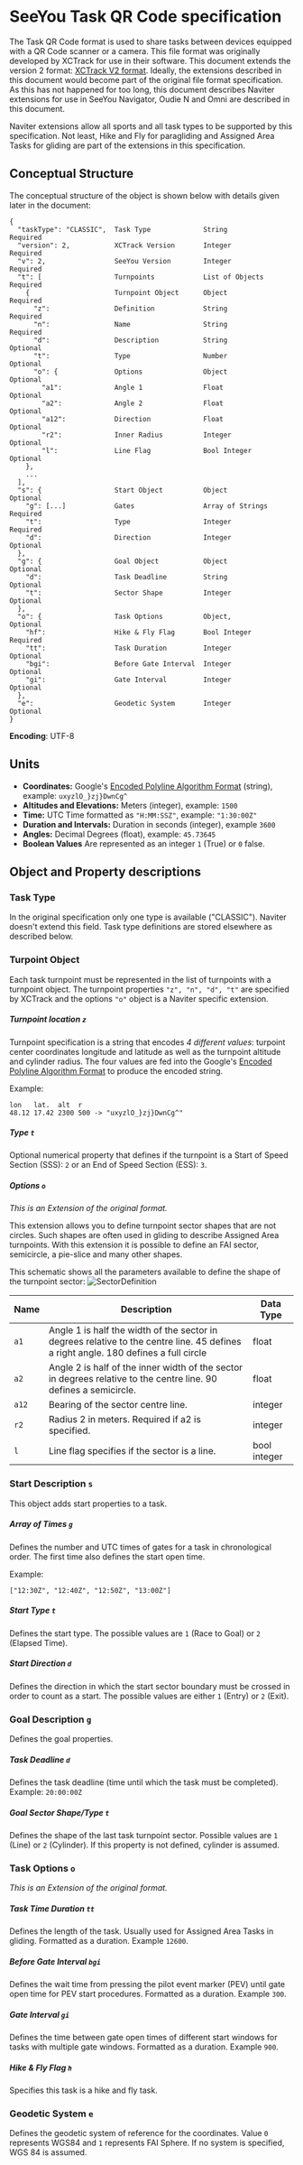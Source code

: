 # SeeYou Task QR Code specification

The Task QR Code format is used to share tasks between devices equipped with a QR Code scanner or a camera. This file format was originally developed by XCTrack for use in their software. This document extends the version 2 format: [XCTrack V2 format](https://xctrack.org/Competition_Interfaces.html). Ideally, the extensions described in this document would become part of the original file format specification. As this has not happened for too long, this document describes Naviter extensions for use in SeeYou Navigator, Oudie N and Omni are described in this document.

Naviter extensions allow all sports and all task types to be supported by this specification. Not least, Hike and Fly for paragliding and Assigned Area Tasks for gliding are part of the extensions in this specification.


## Conceptual Structure

The conceptual structure of the object is shown below with details given later in the document:

```
{
  "taskType": "CLASSIC",  Task Type             String            Required
  "version": 2,           XCTrack Version       Integer           Required
  "v": 2,                 SeeYou Version        Integer           Required
  "t": [                  Turnpoints            List of Objects   Required
    {                     Turnpoint Object      Object            Required
      "z":                Definition            String            Required
      "n":                Name                  String            Required
      "d":                Description           String            Optional 
      "t":                Type                  Number            Optional
      "o": {              Options               Object            Optional
        "a1":             Angle 1               Float             Optional
        "a2":             Angle 2               Float             Optional
        "a12":            Direction             Float             Optional
        "r2":             Inner Radius          Integer           Optional
        "l":              Line Flag             Bool Integer      Optional
    },
    ...
  ],
  "s": {                  Start Object          Object            Optional
    "g": [...]            Gates                 Array of Strings  Required      
    "t":                  Type                  Integer           Required
    "d":                  Direction             Integer           Optional
  },        
  "g": {                  Goal Object           Object            Optional
    "d":                  Task Deadline         String            Optional
    "t":                  Sector Shape          Integer           Optional
  },
  "o": {                  Task Options          Object,           Optional
    "hf":                 Hike & Fly Flag       Bool Integer      Required
    "tt":                 Task Duration         Integer           Optional
    "bgi":                Before Gate Interval  Integer           Optional
    "gi":                 Gate Interval         Integer           Optional
  },
  "e":                    Geodetic System       Integer           Optional
}
```

**Encoding**: UTF-8

## Units

- **Coordinates:** Google's [Encoded Polyline Algorithm Format](https://developers.google.com/maps/documentation/utilities/polylinealgorithm) (string), example: `uxyzlO_}zj}DwnCg^`
- **Altitudes and Elevations:** Meters (integer), example: `1500`
- **Time:** UTC Time formatted as `"H:MM:SSZ"`, example: `"1:30:00Z"`
- **Duration and Intervals:** Duration in seconds (integer), example `3600` 
- **Angles:** Decimal Degrees (float), example: `45.73645`
- **Boolean Values** Are represented as an integer `1` (True) or `0`  false.



## Object and Property descriptions

### Task Type 

In the original specification only one type is available ("CLASSIC"). Naviter doesn't extend this field. Task type definitions are stored elsewhere as described below.

### Turpoint Object

Each task turnpoint must be represented in the list of turnpoints with a turnpoint object. The turnpoint properties `"z", "n", "d", "t"` are specified by XCTrack and the options `"o"`  object is a Naviter specific extension.

##### Turnpoint location `z`

Turnpoint specification is a string that encodes *4 different values*: turpoint center coordinates longitude and latitude as well as the turnpoint altitude and cylinder radius. The four values are fed into the Google's [Encoded Polyline Algorithm Format](https://developers.google.com/maps/documentation/utilities/polylinealgorithm) to produce the encoded string.

Example:

```
lon   lat.  alt  r  
48.12 17.42 2300 500 -> "uxyzlO_}zj}DwnCg^"
```

##### Type `t`

Optional numerical property that defines if the turnpoint is a Start of Speed Section (SSS): `2` or an End of Speed Section (ESS): `3`. 

##### Options `o`

*This is an Extension of the original format.*

This extension allows you to define turnpoint sector shapes that are not circles. Such shapes are often used in gliding to describe Assigned Area turnpoints. With this extension it is possible to define an FAI sector, semicircle, a pie-slice and many other shapes.

This schematic shows all the parameters available to define the shape of the turnpoint sector:
![SectorDefinition](./images/SectorDefinition.png)

| Name  | Description                                                  | Data Type    |
| ----- | ------------------------------------------------------------ | ------------ |
| `a1`  | Angle 1 is half the width of the sector in degrees relative to the centre line. 45 defines a right angle. 180 defines a full circle | float     |
| `a2`  | Angle 2 is half of the inner width of the sector in degrees relative to the centre line. 90 defines a semicircle. | float     |
| `a12` | Bearing of the sector centre line.                           | integer      |
| `r2`  | Radius 2 in meters. Required if a2 is specified.             | integer      |
| `l`   | Line flag specifies if the sector is a line.                 | bool integer |

### Start Description `s`

This object adds start properties to a task.

##### Array of Times `g`

Defines the number and UTC times of gates for a task in chronological order. The first time also defines the start open time.

Example:

```
["12:30Z", "12:40Z", "12:50Z", "13:00Z"]
```

##### Start Type `t`

Defines the start type. The possible values are `1` (Race to Goal) or `2` (Elapsed Time).

##### Start Direction `d`

Defines the direction in which the start sector boundary must be crossed in order to count as a start. The possible values are either `1` (Entry) or `2` (Exit).

### Goal Description `g`

Defines the goal properties.

##### Task Deadline `d`

Defines the task deadline (time until which the task must be completed). Example: `20:00:00Z`

##### Goal Sector Shape/Type `t`

Defines the shape of the last task turnpoint sector. Possible values are `1` (Line) or `2` (Cylinder). If this property is not defined, cylinder is assumed.

### Task Options `o`

*This is an Extension of the original format.*

##### Task Time Duration  `tt`

Defines the length of the task. Usually used for Assigned Area Tasks in gliding. Formatted as a duration. Example `12600`.

##### Before Gate Interval `bgi`

Defines the wait time from pressing the pilot event marker (PEV) until gate open time for PEV start procedures. Formatted as a duration. Example `300`.

##### Gate Interval `gi`

Defines the time between gate open times of different start windows for tasks with multiple gate windows. Formatted as a duration. Example `900`.

##### Hike & Fly Flag `h`

Specifies this task is a hike and fly task.

### Geodetic System `e`

Defines the geodetic system of reference for the coordinates. Value `0` represents WGS84 and `1` represents FAI Sphere. If no system is specified, WGS 84 is assumed.
